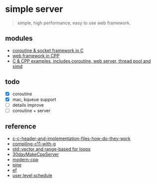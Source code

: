 # simple server

> simple, high performance, easy to use web framework.

## modules

- [coroutine & socket framework in C](./ef/)
- [web framework in CPP](./nebula/)
- [C & CPP examples, includes coroutine, web server, thread pool and simd](./examples/)

## todo

- [x] coroutine
- [x] mac, kqueue support
- [ ] details improve
- [ ] coroutine + server

## reference

- [c-c-header-and-implementation-files-how-do-they-work](https://stackoverflow.com/questions/9224537/c-c-header-and-implementation-files-how-do-they-work)
- [compiling-c11-with-g](https://stackoverflow.com/questions/10363646/compiling-c11-with-g)
- [std::vector and range-based for loops](https://www.math.ucla.edu/~akrieger/teaching/19w/pic10c/vector.html)
- [30dayMakeCppServer](https://github.com/yuesong-feng/30dayMakeCppServer)
- [modern-cpp](https://changkun.de/modern-cpp/zh-cn/01-intro/)
- [pine](https://github.com/yuesong-feng/pine)
- [ef](https://github.com/fengyoulin/ef)
- [user level schedule](http://woofy.cn/2017/07/07/user_level_schedule/)
